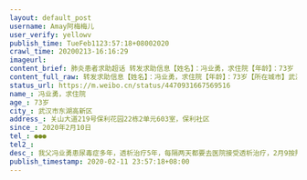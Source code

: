 ```yaml
---
layout: default_post
username: Amay阿梅梅儿
user_verify: yellowv
publish_time: TueFeb1123:57:18+08002020
crawl_time: 20200213-16:16:29
imageurl: 
content_brief: 肺炎患者求助超话 转发求助信息【姓名】：冯业勇，求住院【年龄】：73岁【所在城市】武汉市东湖高新区【所在小区、社区】：关山大道219号保利花园22栋2单元603室，保利社区【患病时间】2020年2月10日【联系方式】●●●【病情描述】我父冯业勇患尿毒症多年，透析治疗5年，每隔两天都要 ...全文
content_full_raw: 转发求助信息【姓名】：冯业勇，求住院【年龄】：73岁【所在城市】武汉市东湖高新区【所在小区、社区】：关山大道219号保利花园22栋2单元603室，保利社区【患病时间】2020年2月10日【联系方式】●●●【病情描述】我父冯业勇患尿毒症多年，透析治疗5年，每隔两天都要去医院接受透析治疗，2月9按照预约，去湖北省中医医院做透析，结果体温37.8CT双肺磨玻璃改变，医生要求核酸确诊后，去有能力医院治疗再做透析，截止目前仍未收到任何回复，请大家一定救救我的父亲，而且现在母亲也有了疑似症状。下面是我们家的真实信息：患者姓名：冯业勇年龄：73患病时间：3天目前状况：如果明天不做透析，随时都有生命危险！还未核酸确诊，已经在生死边缘，现在急需有一家既可以做透析又能治疗肺炎的医院收治，因为我的父亲再不能来回折腾了。【需求】:急需住院治疗【是否确诊为阳性】冯业勇已确诊，目前还要透析，非常危险了，现在家隔离。一家五口人住一起，现在4人全部感染。孩子12岁暂时没有求求你们了🙏🙏【需要床位量】1北京·旺兴湖公园
status_url: https://m.weibo.cn/status/4470931667569516
name_: 冯业勇，求住院
age_: 73岁
city_: 武汉市东湖高新区
address_: 关山大道219号保利花园22栋2单元603室，保利社区
since_: 2020年2月10日
tel_: ●●●
tel2_: 
desc_: 我父冯业勇患尿毒症多年，透析治疗5年，每隔两天都要去医院接受透析治疗，2月9按照预约，去湖北省中医医院做透析，结果体温37.8CT双肺磨玻璃改变，医生要求核酸确诊后，去有能力医院治疗再做透析，截止目前仍未收到任何回复，请大家一定救救我的父亲，而且现在母亲也有了疑似症状。下面是我们家的真实信息患者姓名冯业勇年龄73患病时间3天目前状况如果明天不做透析，随时都有生命危险！还未核酸确诊，已经在生死边缘，现在急需有一家既可以做透析又能治疗肺炎的医院收治，因为我的父亲再不能来回折腾了。
publish_timestamp: 2020-02-11 23:57:18+08:00
---
```

